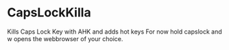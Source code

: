CapsLockKilla
=============

Kills Caps Lock Key with AHK and adds hot keys
For now hold capslock and w opens the webbrowser of your choice.
